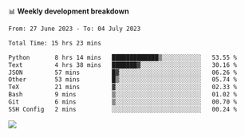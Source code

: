 📊 **Weekly development breakdown**
<!--START_SECTION:waka-->

```txt
From: 27 June 2023 - To: 04 July 2023

Total Time: 15 hrs 23 mins

Python       8 hrs 14 mins   █████████████▒░░░░░░░░░░░   53.55 %
Text         4 hrs 38 mins   ███████▓░░░░░░░░░░░░░░░░░   30.16 %
JSON         57 mins         █▓░░░░░░░░░░░░░░░░░░░░░░░   06.26 %
Other        53 mins         █▒░░░░░░░░░░░░░░░░░░░░░░░   05.74 %
TeX          21 mins         ▓░░░░░░░░░░░░░░░░░░░░░░░░   02.33 %
Bash         9 mins          ▒░░░░░░░░░░░░░░░░░░░░░░░░   01.02 %
Git          6 mins          ▒░░░░░░░░░░░░░░░░░░░░░░░░   00.70 %
SSH Config   2 mins          ░░░░░░░░░░░░░░░░░░░░░░░░░   00.24 %
```

<!--END_SECTION:waka-->
![](https://komarev.com/ghpvc/?username=callanwu)
